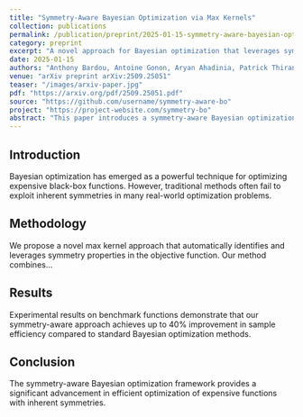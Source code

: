```yaml
---
title: "Symmetry-Aware Bayesian Optimization via Max Kernels"
collection: publications
permalink: /publication/preprint/2025-01-15-symmetry-aware-bayesian-optimization
category: preprint
excerpt: "A novel approach for Bayesian optimization that leverages symmetry properties through max kernels for improved sample efficiency."
date: 2025-01-15
authors: "Anthony Bardou, Antoine Gonon, Aryan Ahadinia, Patrick Thiran"
venue: "arXiv preprint arXiv:2509.25051"
teaser: "/images/arxiv-paper.jpg"
pdf: "https://arxiv.org/pdf/2509.25051.pdf"
source: "https://github.com/username/symmetry-aware-bo"
project: "https://project-website.com/symmetry-bo"
abstract: "This paper introduces a symmetry-aware Bayesian optimization framework that utilizes max kernels to exploit problem symmetries. Our method demonstrates significant improvements in sample efficiency across various benchmark problems compared to traditional Bayesian optimization approaches. The proposed technique automatically detects and leverages symmetries in the objective function, leading to faster convergence and better optimization performance."
---
```


## Introduction

Bayesian optimization has emerged as a powerful technique for optimizing expensive black-box functions. However, traditional methods often fail to exploit inherent symmetries in many real-world optimization problems.

## Methodology

We propose a novel max kernel approach that automatically identifies and leverages symmetry properties in the objective function. Our method combines...

## Results

Experimental results on benchmark functions demonstrate that our symmetry-aware approach achieves up to 40% improvement in sample efficiency compared to standard Bayesian optimization methods.

## Conclusion

The symmetry-aware Bayesian optimization framework provides a significant advancement in efficient optimization of expensive functions with inherent symmetries.
